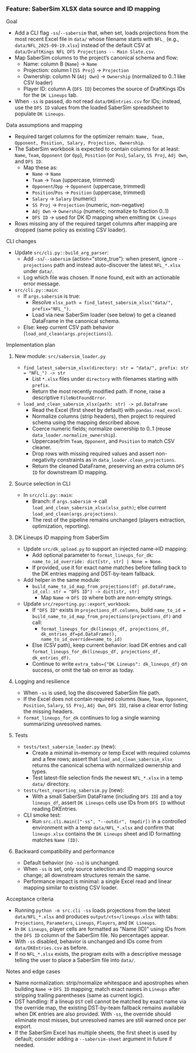 ### Feature: SaberSim XLSX data source and ID mapping

Goal
- Add a CLI flag `-ss`/`--sabersim` that, when set, loads projections from the most recent Excel file in `data/` whose filename starts with `NFL_` (e.g., `data/NFL_2025-09-19.xlsx`) instead of the default CSV at `data/DraftKings NFL DFS Projections -- Main Slate.csv`.
- Map SaberSim columns to the project’s canonical schema and flow:
  - Name: column B (`Name`) → `Name`
  - Projection: column I (`SS Proj`) → `Projection`
  - Ownership: column N (`Adj Own`) → `Ownership` (normalized to 0..1 like CSV loader)
  - Player ID: column A (`DFS ID`) becomes the source of DraftKings IDs for the `DK Lineups` tab.
- When `-ss` is passed, do not read `data/DKEntries.csv` for IDs; instead, use the `DFS ID` values from the loaded SaberSim spreadsheet to populate `DK Lineups`.

Data assumptions and mapping
- Required target columns for the optimizer remain: `Name, Team, Opponent, Position, Salary, Projection, Ownership`.
- The SaberSim workbook is expected to contain columns for at least: `Name`, `Team`, `Opponent` (or `Opp`), `Position` (or `Pos`), `Salary`, `SS Proj`, `Adj Own`, and `DFS ID`.
  - Map these as:
    - `Name` → `Name`
    - `Team` → `Team` (uppercase, trimmed)
    - `Opponent`/`Opp` → `Opponent` (uppercase, trimmed)
    - `Position`/`Pos` → `Position` (uppercase, trimmed)
    - `Salary` → `Salary` (numeric)
    - `SS Proj` → `Projection` (numeric, non-negative)
    - `Adj Own` → `Ownership` (numeric; normalize to fraction 0..1)
    - `DFS ID` → used for DK ID mapping when emitting `DK Lineups`
- Rows missing any of the required target columns after mapping are dropped (same policy as existing CSV loader).

CLI changes
- Update `src/cli.py::build_arg_parser`:
  - Add `-ss`/`--sabersim` (action="store_true"): when present, ignore `--projections` path and instead auto-discover the latest `NFL_*.xlsx` under `data/`.
  - Log which file was chosen. If none found, exit with an actionable error message.
- `src/cli.py::main`:
  - If `args.sabersim` is true:
    - Resolve `xlsx_path = find_latest_sabersim_xlsx("data/", prefix="NFL_")`.
    - Load via new SaberSim loader (see below) to get a cleaned DataFrame in the canonical schema.
  - Else: keep current CSV path behavior (`load_and_clean(args.projections)`).

Implementation plan
1) New module: `src/sabersim_loader.py`
   - `find_latest_sabersim_xlsx(directory: str = "data/", prefix: str = "NFL_") -> str`
     - List `*.xlsx` files under `directory` with filenames starting with `prefix`.
     - Return the most recently modified path. If none, raise a descriptive `FileNotFoundError`.
   - `load_and_clean_sabersim_xlsx(path: str) -> pd.DataFrame`
     - Read the Excel (first sheet by default) with `pandas.read_excel`.
     - Normalize columns (strip headers), then project to required schema using the mapping described above.
     - Coerce numeric fields; normalize ownership to 0..1 (reuse `data_loader.normalize_ownership`).
     - Uppercase/trim `Team`, `Opponent`, and `Position` to match CSV cleaner.
     - Drop rows with missing required values and assert non-negativity constraints as in `data_loader.clean_projections`.
     - Return the cleaned DataFrame, preserving an extra column `DFS ID` for downstream ID mapping.

2) Source selection in CLI
   - In `src/cli.py::main`:
     - Branch: if `args.sabersim` → call `load_and_clean_sabersim_xlsx(xlsx_path)`; else current `load_and_clean(args.projections)`.
     - The rest of the pipeline remains unchanged (players extraction, optimization, reporting).

3) DK Lineups ID mapping from SaberSim
   - Update `src/dk_upload.py` to support an injected name→ID mapping:
     - Add optional parameter to `format_lineups_for_dk`: `name_to_id_override: dict[str, str] | None = None`.
     - If provided, use it for exact name matches before falling back to the DK entries mapping and DST-by-team fallback.
   - Add helper in the same module:
     - `build_name_to_id_map_from_projections(df: pd.DataFrame, id_col: str = "DFS ID") -> dict[str, str]`
       - Map `Name` → `DFS ID` where both are non-empty strings.
   - Update `src/reporting.py::export_workbook`:
     - If `"DFS ID"` exists in `projections_df.columns`, build `name_to_id = build_name_to_id_map_from_projections(projections_df)` and call:
       - `format_lineups_for_dk(lineups_df, projections_df, dk_entries_df=pd.DataFrame(), name_to_id_override=name_to_id)`
     - Else (CSV path), keep current behavior: load DK entries and call `format_lineups_for_dk(lineups_df, projections_df, dk_entries_df)`.
     - Continue to write `extra_tabs={"DK Lineups": dk_lineups_df}` on success, or omit the tab on error as today.

4) Logging and resilience
   - When `-ss` is used, log the discovered SaberSim file path.
   - If the Excel does not contain required columns (`Name`, `Team`, `Opponent`, `Position`, `Salary`, `SS Proj`, `Adj Own`, `DFS ID`), raise a clear error listing the missing headers.
   - `format_lineups_for_dk` continues to log a single warning summarizing unresolved names.

5) Tests
   - `tests/test_sabersim_loader.py` (new):
     - Create a minimal in-memory or temp Excel with required columns and a few rows; assert that `load_and_clean_sabersim_xlsx` returns the canonical schema with normalized ownership and types.
     - Test latest-file selection finds the newest `NFL_*.xlsx` in a temp `data/` directory.
   - `tests/test_reporting_sabersim.py` (new):
     - With a small SaberSim DataFrame (including `DFS ID`) and a toy `lineups_df`, assert `DK Lineups` cells use IDs from `DFS ID` without reading DKEntries.
   - CLI smoke test:
     - Run `src.cli.main(["-ss", "--outdir", tmpdir])` in a controlled environment with a temp `data/NFL_*.xlsx` and confirm that `lineups.xlsx` contains the `DK Lineups` sheet and ID formatting matches `Name (ID)`.

6) Backward compatibility and performance
   - Default behavior (no `-ss`) is unchanged.
   - When `-ss` is set, only source selection and ID mapping source change; all downstream structures remain the same.
   - Performance impact is minimal: a single Excel read and linear mapping similar to existing CSV loader.

Acceptance criteria
- Running `python -m src.cli -ss` loads projections from the latest `data/NFL_*.xlsx` and produces `output/<ts>/lineups.xlsx` with tabs: `Projections`, `Parameters`, `Lineups`, `Players`, and `DK Lineups`.
- In `DK Lineups`, player cells are formatted as "Name (ID)" using IDs from the `DFS ID` column of the SaberSim file. No percentages appear.
- With `-ss` disabled, behavior is unchanged and IDs come from `data/DKEntries.csv` as before.
- If no `NFL_*.xlsx` exists, the program exits with a descriptive message telling the user to place a SaberSim file into `data/`.

Notes and edge cases
- Name normalization: strip/normalize whitespace and apostrophes when building `Name` → `DFS ID` mapping; match exact names in `Lineups` after stripping trailing parentheses (same as current logic).
- DST handling: If a lineup `DST` cell cannot be matched by exact name via the override map, the existing DST-by-team fallback remains available when DK entries are also provided. With `-ss`, the override should eliminate most misses, but unresolved names are still warned once per export.
- If the SaberSim Excel has multiple sheets, the first sheet is used by default; consider adding a `--sabersim-sheet` argument in future if needed.



